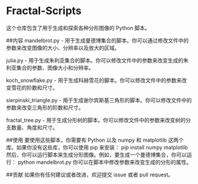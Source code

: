# Fractal-Scripts
这个仓库包含了用于生成和探索各种分形图像的 Python 脚本。

##内容
mandelbrot.py - 用于生成曼德博集合的脚本。你可以通过修改文件中的参数来改变图像的大小、分辨率以及放大的区域。

julia.py - 用于生成朱利亚集合的脚本。你可以修改文件中的参数来改变生成的朱利亚集合的参数、图像大小和分辨率。

koch_snowflake.py - 用于生成科赫雪花的脚本。你可以修改文件中的参数来改变雪花的阶数和尺寸。

sierpinski_triangle.py - 用于生成谢尔宾斯基三角形的脚本。你可以修改文件中的参数来改变三角形的阶数和尺寸。

fractal_tree.py - 用于生成分形树的脚本。你可以修改文件中的参数来改变树的分支数量、角度和尺寸。

##使用
要使用这些脚本，你需要有 Python 以及 numpy 和 matplotlib 这两个库。如果你没有这些库，你可以使用 pip 来安装：
pip install numpy matplotlib
然后，你可以运行脚本来生成分形图像。例如，要生成一个曼德博集合，你可以运行：
python mandelbrot.py
你可以在脚本中修改参数来改变生成的分形的属性。

##贡献
如果你有任何建议或者改进，欢迎提交 issue 或者 pull request。
